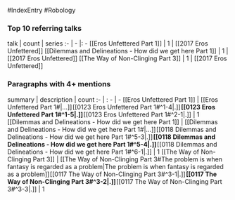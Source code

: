 #IndexEntry #Robology

### Top 10 referring talks
talk | count | series
:- | - |: -
[[Eros Unfettered Part 1]] | 1 | [[2017 Eros Unfettered]]
[[Dilemmas and Delineations - How did we get here Part 1]] | 1 | [[2017 Eros Unfettered]]
[[The Way of Non-Clinging Part 3]] | 1 | [[2017 Eros Unfettered]]

### Paragraphs with 4+ mentions
summary | description | count
:- | : - | -
[[Eros Unfettered Part 1]] | [[Eros Unfettered Part 1#\|...]] [[0123 Eros Unfettered Part 1#^1-4\|.]] **[[0123 Eros Unfettered Part 1#^1-5\|.]]** [[0123 Eros Unfettered Part 1#^2-1\|.]] | 1
[[Dilemmas and Delineations - How did we get here Part 1]] | [[Dilemmas and Delineations - How did we get here Part 1#\|...]] [[0118 Dilemmas and Delineations - How did we get here Part 1#^5-3\|.]] **[[0118 Dilemmas and Delineations - How did we get here Part 1#^5-4\|.]]** [[0118 Dilemmas and Delineations - How did we get here Part 1#^6-1\|.]] | 1
[[The Way of Non-Clinging Part 3]] | [[The Way of Non-Clinging Part 3#The problem is when fantasy is regarded as a problem\|The problem is when fantasy is regarded as a problem]] [[0117 The Way of Non-Clinging Part 3#^3-1\|.]] **[[0117 The Way of Non-Clinging Part 3#^3-2\|.]]** [[0117 The Way of Non-Clinging Part 3#^3-3\|.]] | 1

